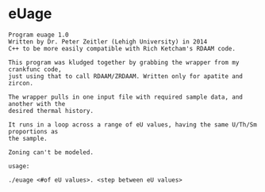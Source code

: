 # eUage
	Program euage 1.0
	Written by Dr. Peter Zeitler (Lehigh University) in 2014
	C++ to be more easily compatible with Rich Ketcham's RDAAM code.
	
	This program was kludged together by grabbing the wrapper from my crankfunc code,
	just using that to call RDAAM/ZRDAAM. Written only for apatite and zircon.
	
	The wrapper pulls in one input file with required sample data, and another with the
	desired thermal history.
	
	It runs in a loop across a range of eU values, having the same U/Th/Sm proportions as 
	the sample.
	
	Zoning can't be modeled.
	
	usage:
	
	./euage <#of eU values>. <step between eU values>
